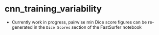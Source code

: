 # cnn_training_variability

* Currently work in progress, pairwise min Dice score figures can be re-generated in the `Dice Scores` section of the FastSurfer notebook